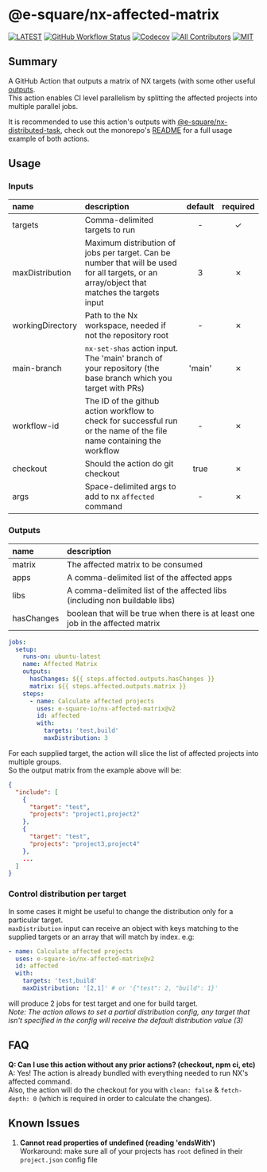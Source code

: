 # @e-square/nx-affected-matrix

[![LATEST](https://img.shields.io/github/v/tag/e-square-io/nx-affected-matrix?style=flat-square&label=latest)]()
[![GitHub Workflow Status](https://img.shields.io/github/actions/workflow/status/e-square-io/nx-github-actions/main.yml?branch=main&event=push&logo=github&style=flat-square)](https://github.com/e-square-io/nx-github-actions/actions/workflows/main.yml)
[![Codecov](https://img.shields.io/codecov/c/github/e-square-io/nx-github-actions?logo=codecov&style=flat-square&token=PVPVUJAD1X)](https://app.codecov.io/gh/e-square-io/nx-github-actions)
[![All Contributors](https://img.shields.io/badge/all_contributors-2-orange.svg?style=flat-square)](https://github.com/e-square-io/nx-github-actions#contributors-)
[![MIT](https://img.shields.io/packagist/l/doctrine/orm.svg?style=flat-square)](https://github.com/e-square-io/nx-github-actions/blob/main/LICENSE)

## Summary

A GitHub Action that outputs a matrix of NX targets (with some other useful [outputs](#outputs).  
This action enables CI level parallelism by splitting the affected projects into multiple parallel jobs.

It is recommended to use this action's outputs with [@e-square/nx-distributed-task](https://github.com/marketplace/actions/nx-distributed-task),
check out the monorepo's [README](https://github.com/e-square-io/nx-github-actions#usage) for a full usage example of both actions.

## Usage

### Inputs

| name             | description                                                                                                                                 | default | required |
|:-----------------|:--------------------------------------------------------------------------------------------------------------------------------------------|:-------:|:--------:|
| targets          | Comma-delimited targets to run                                                                                                              |    -    | &check;  |
| maxDistribution  | Maximum distribution of jobs per target. Can be number that will be used for all targets, or an array/object that matches the targets input |    3    | &cross;  |
| workingDirectory | Path to the Nx workspace, needed if not the repository root                                                                                 |    -    | &cross;  |
| main-branch      | `nx-set-shas` action input. The 'main' branch of your repository (the base branch which you target with PRs)                                | 'main'  | &cross;  |
| workflow-id      | The ID of the github action workflow to check for successful run or the name of the file name containing the workflow                       |    -    | &cross;  |
| checkout         | Should the action do git checkout                                                                                                           |  true   | &cross;  |
| args             | Space-delimited args to add to nx `affected` command                                                                                        |    -    | &cross;  |

### Outputs

| name       | description                                                                     |
|:-----------|:--------------------------------------------------------------------------------|
| matrix     | The affected matrix to be consumed                                              |
| apps       | A comma-delimited list of the affected apps                                     |
| libs       | A comma-delimited list of the affected libs (including non buildable libs)      |
| hasChanges | boolean that will be true when there is at least one job in the affected matrix |

```yaml
jobs:
  setup:
    runs-on: ubuntu-latest
    name: Affected Matrix
    outputs:
      hasChanges: ${{ steps.affected.outputs.hasChanges }}
      matrix: ${{ steps.affected.outputs.matrix }}
    steps:
      - name: Calculate affected projects
        uses: e-square-io/nx-affected-matrix@v2
        id: affected
        with:
          targets: 'test,build'
          maxDistribution: 3
```

For each supplied target, the action will slice the list of affected projects into multiple groups.  
So the output matrix from the example above will be:

```json
{
  "include": [
    {
      "target": "test",
      "projects": "project1,project2"
    },
    {
      "target": "test",
      "projects": "project3,project4"
    },
    ...
  ]
}
```

### Control distribution per target

In some cases it might be useful to change the distribution only for a particular target.  
`maxDistribution` input can receive an object with keys matching to the supplied targets or an array that will match by index. e.g:

```yaml
- name: Calculate affected projects
  uses: e-square-io/nx-affected-matrix@v2
  id: affected
  with:
    targets: 'test,build'
    maxDistribution: '[2,1]' # or '{"test": 2, "build": 1}'
```

will produce 2 jobs for test target and one for build target.  
_Note: The action allows to set a partial distribution config, any target that isn't specified in the config will receive the default distribution value (3)_

## FAQ

**Q: Can I use this action without any prior actions? (checkout, npm ci, etc)**  
A: Yes! The action is already bundled with everything needed to run NX's affected command.  
Also, the action will do the checkout for you with `clean: false` & `fetch-depth: 0` (which is required in order to calculate the changes).

## Known Issues

1. **Cannot read properties of undefined (reading 'endsWith')**  
Workaround: make sure all of your projects has `root` defined in their `project.json` config file
